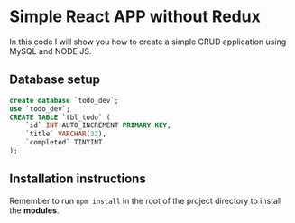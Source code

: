 # Simple React APP without Redux

In this code I will show you how to create a simple CRUD application using MySQL and NODE JS.

## Database setup

```sql
create database `todo_dev`;
use `todo_dev`;
CREATE TABLE `tbl_todo` (
    `id` INT AUTO_INCREMENT PRIMARY KEY,
    `title` VARCHAR(32),
    `completed` TINYINT
);
```

## Installation instructions

Remember to run `npm install` in the root of the project directory to install the **modules**.
